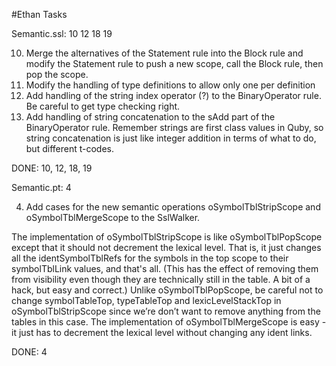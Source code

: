 #Ethan Tasks

Semantic.ssl: 10 12 18 19

10. Merge the alternatives of the Statement rule into the Block rule and modify the Statement rule to push a new scope, call the Block rule, then pop the scope.
11. Modify the handling of type definitions to allow only one per definition
12. Add handling of the string index operator (?) to the BinaryOperator rule. Be careful to get type checking right.
13. Add handling of string concatenation to the sAdd part of the BinaryOperator rule. Remember strings are first class values in Quby, so string concatenation is just like integer addition in terms of what to do, but different t-codes.

DONE: 10, 12, 18, 19

Semantic.pt: 4

4. Add cases for the new semantic operations oSymbolTblStripScope and oSymbolTblMergeScope to the SslWalker.

The implementation of oSymbolTblStripScope is like oSymbolTblPopScope except that it should not decrement the lexical level. That is, it just changes all the identSymbolTblRefs for the symbols in the top scope to their symbolTblLink values, and that's all. (This has the effect of removing them from visibility even though they are technically still in the table. A bit of a hack, but easy and correct.) Unlike oSymbolTblPopScope, be careful not to change symbolTableTop, typeTableTop and lexicLevelStackTop in oSymbolTblStripScope since we’re don’t want to remove anything from the tables in this case. The implementation of oSymbolTblMergeScope is easy - it just has to decrement the lexical level without changing any ident links.

DONE: 4
